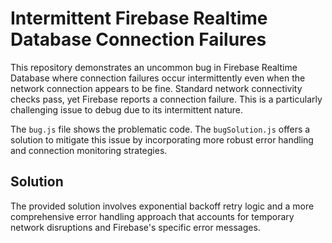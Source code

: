 # Intermittent Firebase Realtime Database Connection Failures

This repository demonstrates an uncommon bug in Firebase Realtime Database where connection failures occur intermittently even when the network connection appears to be fine.  Standard network connectivity checks pass, yet Firebase reports a connection failure. This is a particularly challenging issue to debug due to its intermittent nature.

The `bug.js` file shows the problematic code. The `bugSolution.js` offers a solution to mitigate this issue by incorporating more robust error handling and connection monitoring strategies.

## Solution
The provided solution involves exponential backoff retry logic and a more comprehensive error handling approach that accounts for temporary network disruptions and Firebase's specific error messages.
